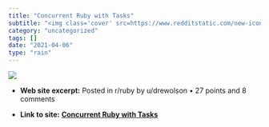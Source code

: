 ```yaml
---
title: "Concurrent Ruby with Tasks"
subtitle: "<img class='cover' src=https://www.redditstatic.com/new-icon.png>"
category: "uncategorized"
tags: []
date: "2021-04-06"
type: "rain"
---
```

<img class="cover" src=https://www.redditstatic.com/new-icon.png>



* **Web site excerpt:** Posted in r/ruby by u/drewolson • 27 points and 8 comments

* **Link to site:** **[Concurrent Ruby with Tasks](https://www.reddit.com/r/ruby/comments/9sda4c/concurrent_ruby_with_tasks?sh=00d70b86&st=JNUDGQFF)**